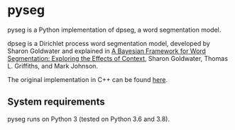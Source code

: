 # pyseg

pyseg is a Python implementation of dpseg, a word segmentation model.

dpseg is a Dirichlet process word segmentation model, developed by Sharon Goldwater and explained in [A Bayesian Framework for Word Segmentation: Exploring the Effects of Context][1],  Sharon Goldwater, Thomas L. Griffiths, and Mark Johnson.

The original implementation in C++ can be found [here][2].

[1]: https://homepages.inf.ed.ac.uk/sgwater/papers/cognition-hdp.pdf
[2]: https://homepages.inf.ed.ac.uk/sgwater/resources.html


## System requirements
pyseg runs on Python 3 (tested on Python 3.6 and 3.8).

